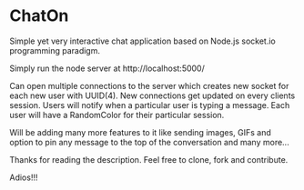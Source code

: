 # ChatOn

Simple yet very interactive chat application based on Node.js socket.io programming paradigm.

Simply run the node server at http://localhost:5000/

Can open multiple connections to the server which creates new socket for each new user with UUID(4).
New connections get updated on every clients session. Users will notify when a particular user is typing a message.
Each user will have a RandomColor for their particular session.

Will be adding many more features to it like sending images, GIFs and option to pin any message to the top of the conversation and many more...

Thanks for reading the description.
Feel free to clone, fork and contribute.

Adios!!!
